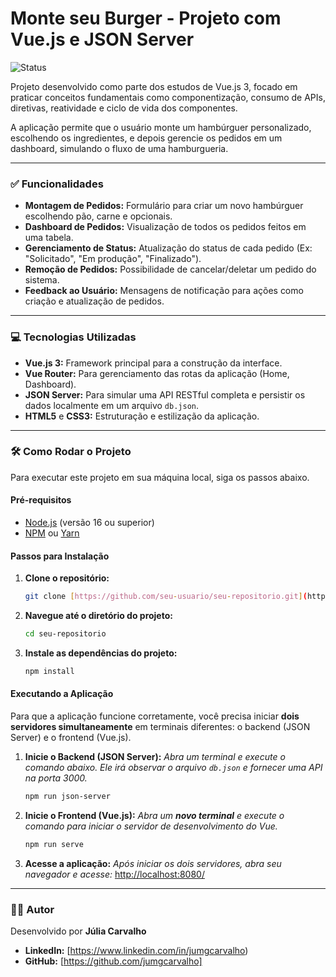 # Monte seu Burger - Projeto com Vue.js e JSON Server

![Status](https://img.shields.io/badge/status-concluído-brightgreen)

Projeto desenvolvido como parte dos estudos de Vue.js 3, focado em praticar conceitos fundamentais como componentização, consumo de APIs, diretivas, reatividade e ciclo de vida dos componentes.

A aplicação permite que o usuário monte um hambúrguer personalizado, escolhendo os ingredientes, e depois gerencie os pedidos em um dashboard, simulando o fluxo de uma hamburgueria.

---

### ✅ Funcionalidades

-   **Montagem de Pedidos:** Formulário para criar um novo hambúrguer escolhendo pão, carne e opcionais.
-   **Dashboard de Pedidos:** Visualização de todos os pedidos feitos em uma tabela.
-   **Gerenciamento de Status:** Atualização do status de cada pedido (Ex: "Solicitado", "Em produção", "Finalizado").
-   **Remoção de Pedidos:** Possibilidade de cancelar/deletar um pedido do sistema.
-   **Feedback ao Usuário:** Mensagens de notificação para ações como criação e atualização de pedidos.

---

### 💻 Tecnologias Utilizadas

-   **Vue.js 3:** Framework principal para a construção da interface.
-   **Vue Router:** Para gerenciamento das rotas da aplicação (Home, Dashboard).
-   **JSON Server:** Para simular uma API RESTful completa e persistir os dados localmente em um arquivo `db.json`.
-   **HTML5** e **CSS3:** Estruturação e estilização da aplicação.

---

### 🛠️ Como Rodar o Projeto

Para executar este projeto em sua máquina local, siga os passos abaixo.

#### Pré-requisitos

-   [Node.js](https://nodejs.org/en/) (versão 16 ou superior)
-   [NPM](https://www.npmjs.com/) ou [Yarn](https://yarnpkg.com/)

#### Passos para Instalação

1.  **Clone o repositório:**
    ```bash
    git clone [https://github.com/seu-usuario/seu-repositorio.git](https://github.com/seu-usuario/seu-repositorio.git)
    ```

2.  **Navegue até o diretório do projeto:**
    ```bash
    cd seu-repositorio
    ```

3.  **Instale as dependências do projeto:**
    ```bash
    npm install
    ```

#### Executando a Aplicação

Para que a aplicação funcione corretamente, você precisa iniciar **dois servidores simultaneamente** em terminais diferentes: o backend (JSON Server) e o frontend (Vue.js).

1.  **Inicie o Backend (JSON Server):**
    *Abra um terminal e execute o comando abaixo. Ele irá observar o arquivo `db.json` e fornecer uma API na porta 3000.*
    ```bash
    npm run json-server
    ```

2.  **Inicie o Frontend (Vue.js):**
    *Abra um **novo terminal** e execute o comando para iniciar o servidor de desenvolvimento do Vue.*
    ```bash
    npm run serve
    ```

3.  **Acesse a aplicação:**
    *Após iniciar os dois servidores, abra seu navegador e acesse:*
    [http://localhost:8080/](http://localhost:8080/)

---

### 👨‍💻 Autor

Desenvolvido por **Júlia Carvalho**

-   **LinkedIn:** [https://www.linkedin.com/in/jumgcarvalho)
-   **GitHub:** [https://github.com/jumgcarvalho]
